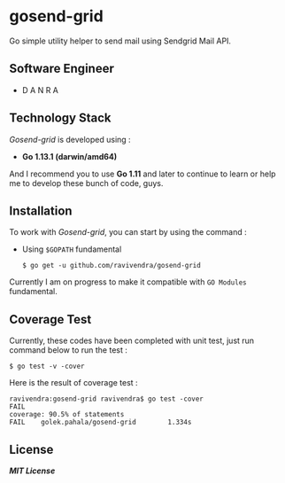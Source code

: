 
# gosend-grid
Go simple utility helper to send mail using Sendgrid Mail API.

## Software Engineer
* D A N R A

## Technology Stack
*Gosend-grid* is developed using :
* **Go 1.13.1 (darwin/amd64)**

And I recommend you to use **Go 1.11** and later to continue to learn or help me to develop these bunch of code, guys.

## Installation
To work with *Gosend-grid*, you can start by using the command :

 - Using `$GOPATH` fundamental

	 `$ go get -u github.com/ravivendra/gosend-grid`

Currently I am on progress to make it compatible with `GO Modules` fundamental.

## Coverage Test
Currently, these codes have been completed with unit test, just run command below to run the test :

	$ go test -v -cover

Here is the result of coverage test :

    ravivendra:gosend-grid ravivendra$ go test -cover
    FAIL 
    coverage: 90.5% of statements
    FAIL    golek.pahala/gosend-grid        1.334s

## License
***MIT License***
